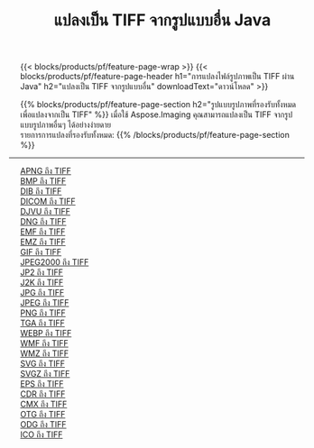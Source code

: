 ﻿---
title: แปลงเป็น TIFF จากรูปแบบอื่น Java 
weight: 3920
url: /th/java/conversion/to/tiff 
lang: th
langdirlevel: 2
locales: zh-hans,ja,it,ru,de,es,fr,nl,id,lt,pl,pt,vi,tr,ko,zh-hant,ar,hi,th,sv,cs,uk,he
description: เมื่อใช้ Aspose.Imaging คุณสามารถแปลงเป็น TIFF จากรูปแบบอื่นได้อย่างง่ายดาย
---

{{< blocks/products/pf/feature-page-wrap >}}
{{< blocks/products/pf/feature-page-header h1="การแปลงไฟล์รูปภาพเป็น TIFF ผ่าน Java" h2="แปลงเป็น TIFF จากรูปแบบอื่น" downloadText="ดาวน์โหลด" >}}


{{% blocks/products/pf/feature-page-section  h2="รูปแบบรูปภาพที่รองรับทั้งหมดเพื่อแปลงจากเป็น TIFF" %}}
เมื่อใช้ Aspose.Imaging คุณสามารถแปลงเป็น TIFF จากรูปแบบรูปภาพอื่นๆ ได้อย่างง่ายดาย
<br/>
รายการการแปลงที่รองรับทั้งหมด:
{{% /blocks/products/pf/feature-page-section %}}
<div class="container-fluid productfamilypage bg-gray">
    <div class="convertypes bg-gray agp-content section">
        <div class="container">
		<hr style="margin-left:-20px;"/>
		<div class="row other-converters">
		    <div class='col-md-2 other-converter remove-lp remove-rp'><a href="/imaging/th/java/conversion/apng-to-tiff" >APNG ถึง TIFF</a></div>
<div class='col-md-2 other-converter remove-lp remove-rp'><a href="/imaging/th/java/conversion/bmp-to-tiff" >BMP ถึง TIFF</a></div>
<div class='col-md-2 other-converter remove-lp remove-rp'><a href="/imaging/th/java/conversion/dib-to-tiff" >DIB ถึง TIFF</a></div>
<div class='col-md-2 other-converter remove-lp remove-rp'><a href="/imaging/th/java/conversion/dicom-to-tiff" >DICOM ถึง TIFF</a></div>
<div class='col-md-2 other-converter remove-lp remove-rp'><a href="/imaging/th/java/conversion/djvu-to-tiff" >DJVU ถึง TIFF</a></div>
<div class='col-md-2 other-converter remove-lp remove-rp'><a href="/imaging/th/java/conversion/dng-to-tiff" >DNG ถึง TIFF</a></div>
<div class='col-md-2 other-converter remove-lp remove-rp'><a href="/imaging/th/java/conversion/emf-to-tiff" >EMF ถึง TIFF</a></div>
<div class='col-md-2 other-converter remove-lp remove-rp'><a href="/imaging/th/java/conversion/emz-to-tiff" >EMZ ถึง TIFF</a></div>
<div class='col-md-2 other-converter remove-lp remove-rp'><a href="/imaging/th/java/conversion/gif-to-tiff" >GIF ถึง TIFF</a></div>
<div class='col-md-2 other-converter remove-lp remove-rp'><a href="/imaging/th/java/conversion/jpeg2000-to-tiff" >JPEG2000 ถึง TIFF</a></div>
<div class='col-md-2 other-converter remove-lp remove-rp'><a href="/imaging/th/java/conversion/jp2-to-tiff" >JP2 ถึง TIFF</a></div>
<div class='col-md-2 other-converter remove-lp remove-rp'><a href="/imaging/th/java/conversion/j2k-to-tiff" >J2K ถึง TIFF</a></div>
<div class='col-md-2 other-converter remove-lp remove-rp'><a href="/imaging/th/java/conversion/jpg-to-tiff" >JPG ถึง TIFF</a></div>
<div class='col-md-2 other-converter remove-lp remove-rp'><a href="/imaging/th/java/conversion/jpeg-to-tiff" >JPEG ถึง TIFF</a></div>
<div class='col-md-2 other-converter remove-lp remove-rp'><a href="/imaging/th/java/conversion/png-to-tiff" >PNG ถึง TIFF</a></div>
<div class='col-md-2 other-converter remove-lp remove-rp'><a href="/imaging/th/java/conversion/tga-to-tiff" >TGA ถึง TIFF</a></div>
<div class='col-md-2 other-converter remove-lp remove-rp'><a href="/imaging/th/java/conversion/webp-to-tiff" >WEBP ถึง TIFF</a></div>
<div class='col-md-2 other-converter remove-lp remove-rp'><a href="/imaging/th/java/conversion/wmf-to-tiff" >WMF ถึง TIFF</a></div>
<div class='col-md-2 other-converter remove-lp remove-rp'><a href="/imaging/th/java/conversion/wmz-to-tiff" >WMZ ถึง TIFF</a></div>
<div class='col-md-2 other-converter remove-lp remove-rp'><a href="/imaging/th/java/conversion/svg-to-tiff" >SVG ถึง TIFF</a></div>
<div class='col-md-2 other-converter remove-lp remove-rp'><a href="/imaging/th/java/conversion/svgz-to-tiff" >SVGZ ถึง TIFF</a></div>
<div class='col-md-2 other-converter remove-lp remove-rp'><a href="/imaging/th/java/conversion/eps-to-tiff" >EPS ถึง TIFF</a></div>
<div class='col-md-2 other-converter remove-lp remove-rp'><a href="/imaging/th/java/conversion/cdr-to-tiff" >CDR ถึง TIFF</a></div>
<div class='col-md-2 other-converter remove-lp remove-rp'><a href="/imaging/th/java/conversion/cmx-to-tiff" >CMX ถึง TIFF</a></div>
<div class='col-md-2 other-converter remove-lp remove-rp'><a href="/imaging/th/java/conversion/otg-to-tiff" >OTG ถึง TIFF</a></div>
<div class='col-md-2 other-converter remove-lp remove-rp'><a href="/imaging/th/java/conversion/odg-to-tiff" >ODG ถึง TIFF</a></div>
<div class='col-md-2 other-converter remove-lp remove-rp'><a href="/imaging/th/java/conversion/ico-to-tiff" >ICO ถึง TIFF</a></div>
                </div>
        </div>
    </div>
</div>
<br/>

